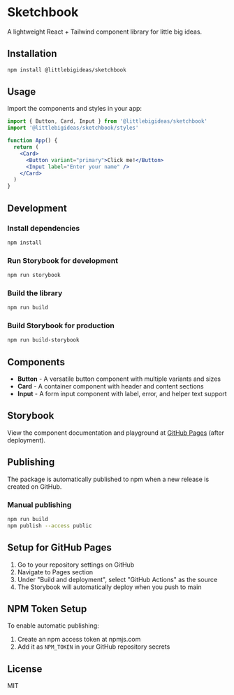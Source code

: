 # Sketchbook

A lightweight React + Tailwind component library for little big ideas.

## Installation

```bash
npm install @littlebigideas/sketchbook
```

## Usage

Import the components and styles in your app:

```jsx
import { Button, Card, Input } from '@littlebigideas/sketchbook'
import '@littlebigideas/sketchbook/styles'

function App() {
  return (
    <Card>
      <Button variant="primary">Click me!</Button>
      <Input label="Enter your name" />
    </Card>
  )
}
```

## Development

### Install dependencies
```bash
npm install
```

### Run Storybook for development
```bash
npm run storybook
```

### Build the library
```bash
npm run build
```

### Build Storybook for production
```bash
npm run build-storybook
```

## Components

- **Button** - A versatile button component with multiple variants and sizes
- **Card** - A container component with header and content sections
- **Input** - A form input component with label, error, and helper text support

## Storybook

View the component documentation and playground at [GitHub Pages](https://devgetlittlebigideas.github.io/sketchbook/) (after deployment).

## Publishing

The package is automatically published to npm when a new release is created on GitHub.

### Manual publishing
```bash
npm run build
npm publish --access public
```

## Setup for GitHub Pages

1. Go to your repository settings on GitHub
2. Navigate to Pages section
3. Under "Build and deployment", select "GitHub Actions" as the source
4. The Storybook will automatically deploy when you push to main

## NPM Token Setup

To enable automatic publishing:
1. Create an npm access token at npmjs.com
2. Add it as `NPM_TOKEN` in your GitHub repository secrets

## License

MIT
